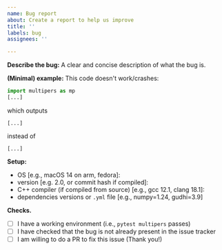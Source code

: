```yaml
---
name: Bug report
about: Create a report to help us improve
title: ''
labels: bug
assignees: ''

---
```


**Describe the bug:**
A clear and concise description of what the bug is.

**(Minimal) example:**
This code doesn't work/crashes:
```python
import multipers as mp
[...]
```
which outputs 
```
[...]
```
instead of 
```
[...]
```


**Setup:**
 - OS [e.g., macOS 14 on arm, fedora]:
 - version [e.g. 2.0, or commit hash if compiled]:
 - C++ compiler (if compiled from source) [e.g., gcc 12.1, clang 18.1]:
 - dependencies versions or `.yml` file [e.g., numpy=1.24, gudhi=3.9]

**Checks.**
 - [ ] I have a working environment (i.e., `pytest multipers` passes)
 - [ ] I have checked that the bug is not already present in the issue tracker
 - [ ] I am willing to do a PR to fix this issue (Thank you!)

